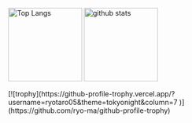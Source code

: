 <p align="left"> 
  <img alt="Top Langs" height="150px" src="https://github-readme-stats.vercel.app/api/top-langs/?username=ryotaro05&layout=compact&show_icons=true&theme=tokyonight" />
  <img alt="github stats" height="150px" src="https://github-readme-stats.vercel.app/api?username=ryotaro05&theme=tokyonight&show_icons=ture" />
</p>
[![trophy](https://github-profile-trophy.vercel.app/?username=ryotaro05&theme=tokyonight&column=7
)](https://github.com/ryo-ma/github-profile-trophy)
